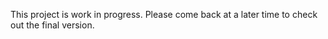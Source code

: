 This project is work in progress. Please come back at a later time to check out the final version. 
